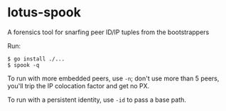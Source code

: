 # lotus-spook
A forensics tool for snarfing peer ID/IP tuples from the bootstrappers

Run:
```
$ go install ./...
$ spook -q
```

To run with more embedded peers, use `-n`; don't use more than 5 peers, you'll trip the IP colocation factor and get no PX.

To run with a persistent identity, use `-id` to pass a base path.
